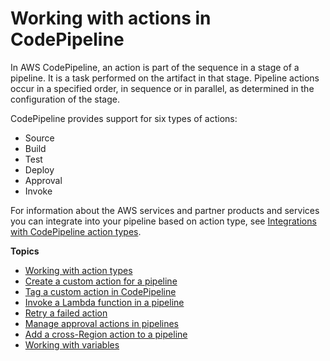 # Working with actions in CodePipeline<a name="actions"></a>

In AWS CodePipeline, an action is part of the sequence in a stage of a pipeline\. It is a task performed on the artifact in that stage\. Pipeline actions occur in a specified order, in sequence or in parallel, as determined in the configuration of the stage\.

CodePipeline provides support for six types of actions:
+ Source 
+ Build 
+ Test 
+ Deploy 
+ Approval 
+ Invoke 

For information about the AWS services and partner products and services you can integrate into your pipeline based on action type, see [Integrations with CodePipeline action types](integrations-action-type.md)\.

**Topics**
+ [Working with action types](action-types.md)
+ [Create a custom action for a pipeline](actions-create-custom-action.md)
+ [Tag a custom action in CodePipeline](customactions-tag.md)
+ [Invoke a Lambda function in a pipeline](actions-invoke-lambda-function.md)
+ [Retry a failed action](actions-retry.md)
+ [Manage approval actions in pipelines](approvals.md)
+ [Add a cross\-Region action to a pipeline](actions-create-cross-region.md)
+ [Working with variables](actions-variables.md)